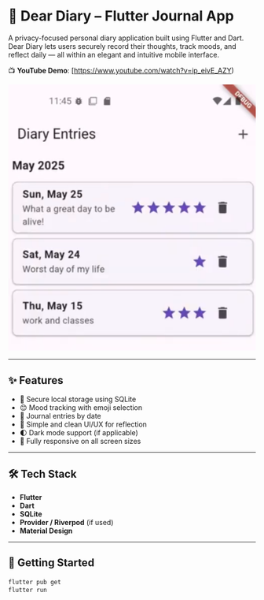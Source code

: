 # 📖 Dear Diary – Flutter Journal App

A privacy-focused personal diary application built using Flutter and Dart. Dear Diary lets users securely record their thoughts, track moods, and reflect daily — all within an elegant and intuitive mobile interface.

📺 **YouTube Demo**: [https://www.youtube.com/watch?v=ip_eivE_AZY)

![App Screenshot](./diaryentries.png)

---

## ✨ Features

- 🔐 Secure local storage using SQLite
- 😊 Mood tracking with emoji selection
- 📅 Journal entries by date
- 🧭 Simple and clean UI/UX for reflection
- 🌓 Dark mode support (if applicable)
- 📲 Fully responsive on all screen sizes

---

## 🛠 Tech Stack

- **Flutter**
- **Dart**
- **SQLite**
- **Provider / Riverpod** (if used)
- **Material Design**

---

## 🚀 Getting Started

```bash
flutter pub get
flutter run
